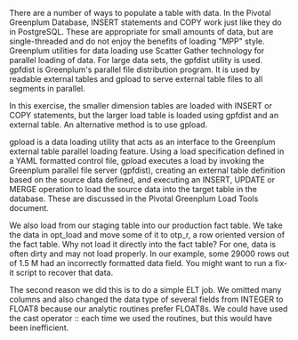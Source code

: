 There are a number of ways to populate a table with data.  In the Pivotal Greenplum Database, INSERT statements and COPY work just like they do in PostgreSQL.  These are appropriate for small amounts of data, but are single-threaded and do not enjoy the benefits of loading "MPP" style. Greenplum utilities for data loading use Scatter Gather technology for parallel loading of data. For large data sets, the gpfdist utility is used. gpfdist is Greenplum's parallel file distribution program. It is used by readable external tables and gpload to serve external table files to all segments in parallel.

In this exercise, the smaller dimension tables are loaded with INSERT or COPY statements, but the larger load table is loaded using gpfdist and an external table. An alternative method is to use gpload.

gpload is a data loading utility that acts as an interface to the Greenplum external table parallel loading feature. Using a load specification defined in a YAML formatted control file, gpload executes a load by invoking the Greenplum parallel file server (gpfdist), creating an external table definition based on the source data defined, and executing an INSERT, UPDATE or MERGE operation to load the source data into the target table in the database.
These are discussed in the Pivotal Greenplum Load Tools document.  

We also load from our staging table into our production fact table.  We take the data in opt_load and move some of it to otp_r, a row oriented version of the fact table.  Why not load it directly into the fact table?  For one, data is often dirty and may not load properly. In our example, some 29000 rows out of 1.5 M had an incorrectly formatted data field.  You might want to run a fix-it script to recover that data.

The second reason we did this is to do a simple ELT job.  We omitted many columns and also changed the data type of several fields from INTEGER to FLOAT8 because our analytic routines prefer FLOAT8s.  We could have used the cast operator :: each time we used the routines, but this would have been inefficient.  

